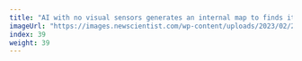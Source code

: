 ```yaml
---
title: "AI with no visual sensors generates an internal map to finds its way"
imageUrl: "https://images.newscientist.com/wp-content/uploads/2023/02/20143949/SEI_144041942.jpg?width=600"
index: 39
weight: 39
---
```

